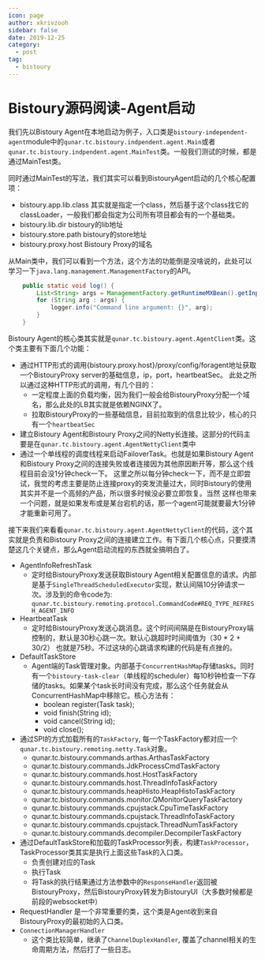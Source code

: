 ```yaml
---
icon: page
author: xkrivzooh
sidebar: false
date: 2019-12-25
category:
  - post
tag:
  - bistoury
---
```


# Bistoury源码阅读-Agent启动


我们先以Bistoury Agent在本地启动为例子，入口类是`bistoury-independent-agent`module中的`qunar.tc.bistoury.indpendent.agent.Main`或者
`qunar.tc.bistoury.indpendent.agent.MainTest`类。一般我们测试的时候，都是通过MainTest类。

同时通过MainTest的写法，我们其实可以看到BistouryAgent启动的几个核心配置项：

- bistoury.app.lib.class 其实就是指定一个class，然后基于这个class找它的classLoader，一般我们都会指定为公司所有项目都会有的一个基础类。
- bistoury.lib.dir bistoury的lib地址
- bistoury.store.path bistoury的store地址
- bistoury.proxy.host Bistoury Proxy的域名



从Main类中，我们可以看到一个方法，这个方法的功能倒是没啥说的，此处可以学习一下`java.lang.management.ManagementFactory`的API。

```java
    public static void log() {
        List<String> args = ManagementFactory.getRuntimeMXBean().getInputArguments();
        for (String arg : args) {
            logger.info("Command line argument: {}", arg);
        }
    }
```

Bistoury Agent的核心类其实就是`qunar.tc.bistoury.agent.AgentClient`类。这个类主要有下面几个功能：

- 通过HTTP形式的调用{bistoury.proxy.host}/proxy/config/foragent地址获取一个BistouryProxy server的基础信息，ip，port，heartbeatSec。
此处之所以通过这种HTTP形式的调用，有几个目的：
    - 一定程度上面的负载均衡，因为我们一般会给BistouryProxy分配一个域名，那么此处的LB其实就是依赖NGINX了。
    - 拉取BistouryProxy的一些基础信息，目前拉取到的信息比较少，核心的只有一个`heartbeatSec`
- 建立Bistoury Agent和Bistoury Proxy之间的Netty长连接。这部分的代码主要是在`qunar.tc.bistoury.agent.AgentNettyClient`类中
- 通过一个单线程的调度线程来启动FailoverTask。也就是如果Bistoury Agent和Bistoury Proxy之间的连接失败或者连接因为其他原因断开等，那么这个线程目前会没1分钟check一下。
这里之所以每分钟check一下，而不是立即尝试，我觉的考虑主要是防止连接proxy的突发流量过大，同时Bistoury的使用其实并不是一个高频的产品，所以很多时候没必要立即恢复。当然
这样也带来一个问题，就是如果发布或是某台宕机的话，那一个agent可能就要最大1分钟才能重新可用了。

接下来我们来看看`qunar.tc.bistoury.agent.AgentNettyClient`的代码，这个其实就是负责和Bistoury Proxy之间的连接建立工作。有下面几个核心点，只要摸清楚这几个关键点，那么Agent启动流程的东西就全搞明白了。

- AgentInfoRefreshTask
    - 定时给BistouryProxy发送获取Bistoury Agent相关配置信息的请求。内部是基于`SingleThreadScheduledExecutor`实现，默认间隔10分钟请求一次。涉及到的命令code为:
    `qunar.tc.bistoury.remoting.protocol.CommandCode#REQ_TYPE_REFRESH_AGENT_INFO`
- HeartbeatTask
    - 定时给BistouryProxy发送心跳消息。这个时间间隔是在BistouryProxy端控制的，默认是30秒心跳一次。默认心跳超时时间阈值为（30 * 2 + 30/2） 也就是75秒。不过这块的心跳请求构建的代码是有点挫的。
- DefaultTaskStore
    - Agent端的Task管理对象。内部基于`ConcurrentHashMap`存储tasks。同时有一个`bistoury-task-clear`（单线程的scheduler）每10秒钟检查一下存储的tasks。如果某个task长时间没有完成，那么这个任务就会从ConcurrentHashMap中移除它。核心方法有：
        - boolean register(Task task);
        - void finish(String id);
        - void cancel(String id);
        - void close();
- 通过SPI的方式加载所有的`TaskFactory`, 每一个TaskFactory都对应一个`qunar.tc.bistoury.remoting.netty.Task`对象。
    - qunar.tc.bistoury.commands.arthas.ArthasTaskFactory
    - qunar.tc.bistoury.commands.JdkProcessCmdTaskFactory
    - qunar.tc.bistoury.commands.host.HostTaskFactory
    - qunar.tc.bistoury.commands.host.ThreadInfoTaskFactory
    - qunar.tc.bistoury.commands.heapHisto.HeapHistoTaskFactory
    - qunar.tc.bistoury.commands.monitor.QMonitorQueryTaskFactory
    - qunar.tc.bistoury.commands.cpujstack.CpuTimeTaskFactory
    - qunar.tc.bistoury.commands.cpujstack.ThreadInfoTaskFactory
    - qunar.tc.bistoury.commands.cpujstack.ThreadNumTaskFactory
    - qunar.tc.bistoury.commands.decompiler.DecompilerTaskFactory
- 通过DefaultTaskStore和加载的TaskProcessor列表，构建`TaskProcessor`，TaskProcessor类其实是执行上面这些Task的入口类。
    - 负责创建对应的Task
    - 执行Task
    - 将Task的执行结果通过方法参数中的`ResponseHandler`返回被BistouryProxy，然后BistouryProxy转发为BistouryUI（大多数时候都是前段的websocket中）
- RequestHandler 是一个非常重要的类，这个类是Agent收到来自BistouryProxy的最初始的入口类。
- `ConnectionManagerHandler`
    - 这个类比较简单，继承了`ChannelDuplexHandler`, 覆盖了channel相关的生命周期方法，然后打了一些日志。

<!-- @include: ../scaffolds/post_footer.md -->
